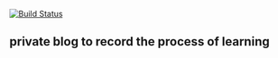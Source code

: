 
[![Build Status](https://www.travis-ci.com/Yimin417/yimin417.github.io.svg?branch=master)](https://www.travis-ci.com/Yimin417/yimin417.github.io)

## private blog to record the process of learning 
